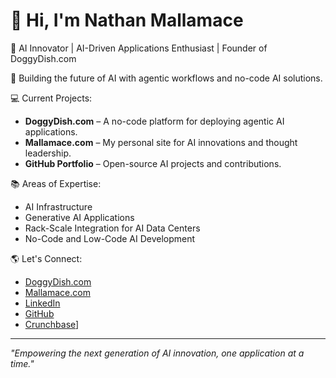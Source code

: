 # 👋 Hi, I'm Nathan Mallamace

🎯 AI Innovator | AI-Driven Applications Enthusiast | Founder of DoggyDish.com

🚀 Building the future of AI with agentic workflows and no-code AI solutions.

💻 Current Projects:
- **DoggyDish.com** – A no-code platform for deploying agentic AI applications.
- **Mallamace.com** – My personal site for AI innovations and thought leadership.
- **GitHub Portfolio** – Open-source AI projects and contributions.

📚 Areas of Expertise:
- AI Infrastructure
- Generative AI Applications
- Rack-Scale Integration for AI Data Centers
- No-Code and Low-Code AI Development

🌎 Let's Connect:
- [DoggyDish.com](https://doggydish.com)
- [Mallamace.com](https://mallamace.com)
- [LinkedIn](https://linkedin.com/in/nmallamace)
- [GitHub](https://github.com/mallamace)
- [Crunchbase](https://www.crunchbase.com/person/nathan-mallamace)]

---

*"Empowering the next generation of AI innovation, one application at a time."*
